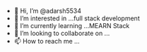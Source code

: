 - 👋 Hi, I’m @adarsh5534
- 👀 I’m interested in ...full stack development
- 🌱 I’m currently learning ...MEARN Stack
- 💞️ I’m looking to collaborate on ...
- 📫 How to reach me ...

<!---
adarsh5534/adarsh5534 is a ✨ special ✨ repository because its `README.md` (this file) appears on your GitHub profile.
You can click the Preview link to take a look at your changes.
--->
